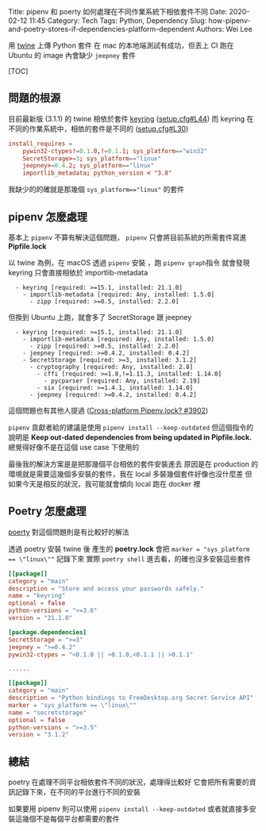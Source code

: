 Title: pipenv 和 poerty 如何處理在不同作業系統下相依套件不同
Date: 2020-02-12 11:45
Category: Tech
Tags: Python, Dependency
Slug: how-pipenv-and-poetry-stores-if-dependencies-platform-dependent
Authors: Wei Lee

用 [twine](https://twine.readthedocs.io/en/latest/) 上傳 Python 套件
在 mac 的本地端測試有成功，但丟上 CI 跑在 Ubuntu 的 image 內會缺少 `jeepney` 套件

<!--more-->

[TOC]

## 問題的根源
目前最新版 (3.1.1) 的 twine 相依於套件 [keyring](https://github.com/jaraco/keyring) ([setup.cfg#L44](https://github.com/pypa/twine/blob/3.1.1/setup.cfg#L44))
而 keyring 在不同的作業系統中，相依的套件是不同的 ([setup.cfg#L30](https://github.com/jaraco/keyring/blob/master/setup.cfg#L30))

```toml
install_requires =
    pywin32-ctypes!=0.1.0,!=0.1.1; sys_platform=="win32"
    SecretStorage>=3; sys_platform=="linux"
    jeepney>=0.4.2; sys_platform=="linux"
    importlib_metadata; python_version < "3.8"
```

我缺少的的確就是那幾個 `sys_platform=="linux"` 的套件

## pipenv 怎麼處理
基本上 `pipenv` 不算有解決這個問題， `pipenv` 只會將目前系統的所需套件寫進 **Pipfile.lock**

以 twine 為例，在 macOS 透過 `pipenv` 安裝 ，跑 `pipenv graph`指令
就會發現 keyring 只會直接相依於 importlib-metadata

```text
  - keyring [required: >=15.1, installed: 21.1.0]
    - importlib-metadata [required: Any, installed: 1.5.0]
      - zipp [required: >=0.5, installed: 2.2.0]
```

但換到 Ubuntu 上跑，就會多了 SecretStorage 跟 jeepney

```text
  - keyring [required: >=15.1, installed: 21.1.0]
    - importlib-metadata [required: Any, installed: 1.5.0]
      - zipp [required: >=0.5, installed: 2.2.0]
    - jeepney [required: >=0.4.2, installed: 0.4.2]
    - SecretStorage [required: >=3, installed: 3.1.2]
      - cryptography [required: Any, installed: 2.8]
        - cffi [required: >=1.8,!=1.11.3, installed: 1.14.0]
          - pycparser [required: Any, installed: 2.19]
        - six [required: >=1.4.1, installed: 1.14.0]
      - jeepney [required: >=0.4.2, installed: 0.4.2]
```

這個問題也有其他人提過 ([Cross-platform Pipenv.lock? #3902](https://github.com/pypa/pipenv/issues/3902))

`pipenv` 貢獻者給的建議是使用 `pipenv install --keep-outdated`
但這個指令的說明是 **Keep out-dated dependencies from being updated in Pipfile.lock.**
總覺得好像不是在這個 use case 下使用的

最後我的解決方案是是把那幾個平台相依的套件安裝進去
原因是在 production 的環境就是需要這幾個多安裝的套件，我在 local 多裝幾個套件好像也沒什麼差
但如果今天是相反的狀況，我可能就會傾向 local 跑在 docker 裡

## Poetry 怎麼處理
[poerty](https://python-poetry.org/) 對這個問題則是有比較好的解法

透過 poetry 安裝 twine 後
產生的 **poetry.lock** 會把 `marker = "sys_platform == \"linux\""` 記錄下來
實際 `poetry shell` 進去看，的確也沒多安裝這些套件

```toml
[[package]]
category = "main"
description = "Store and access your passwords safely."
name = "keyring"
optional = false
python-versions = ">=3.6"
version = "21.1.0"

[package.dependencies]
SecretStorage = ">=3"
jeepney = ">=0.4.2"
pywin32-ctypes = "<0.1.0 || >0.1.0,<0.1.1 || >0.1.1"

......

[[package]]
category = "main"
description = "Python bindings to FreeDesktop.org Secret Service API"
marker = "sys_platform == \"linux\""
name = "secretstorage"
optional = false
python-versions = ">=3.5"
version = "3.1.2"
```

## 總結
poetry 在處理不同平台相依套件不同的狀況，處理得比較好
它會把所有需要的資訊記錄下來，在不同的平台進行不同的安裝

如果要用 pipenv 則可以使用 `pipenv install --keep-outdated`
或者就直接多安裝這幾個不是每個平台都需要的套件
